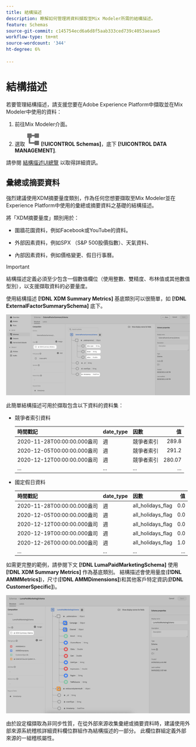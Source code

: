 ```yaml
---
title: 結構描述
description: 瞭解如何管理將資料擷取至Mix Modeler所需的結構描述。
feature: Schemas
source-git-commit: c145754ecd6a6d8f5aab333ced739c4053aeaae5
workflow-type: tm+mt
source-wordcount: '344'
ht-degree: 6%

---
```



# 結構描述

若要管理結構描述，請支援您要在Adobe Experience Platform中擷取並在Mix Modeler中使用的資料：

1. 前往Mix Modeler介面。

1. 選取 ![方案](../assets/icons/Schemas.svg) **[!UICONTROL Schemas]**，底下 **[!UICONTROL DATA MANAGEMENT]**.

請參閱 [結構描述UI總覽](https://experienceleague.adobe.com/docs/experience-platform/xdm/ui/overview.html?lang=en) 以取得詳細資訊。

## 彙總或摘要資料

強烈建議使用XDM摘要量度類別，作為任何您想要擷取至Mix Modeler並在Experience Platform中使用的彙總或摘要資料之基礎的結構描述。

將「XDM摘要量度」類別用於：

- 圍牆花園資料，例如Facebook或YouTube的資料。

- 外部因素資料，例如SPX （S&amp;P 500股價指數）、天氣資料、

- 內部因素資料，例如價格變更、假日行事曆。

>[!IMPORTANT]
>
>結構描述定義必須至少包含一個數值欄位（使用整數、雙精度、布林值或其他數值型別），以支援擷取資料的必要量度。

使用結構描述 **[!DNL XDM Summary Metrics]** 基底類別可以很簡單，如 **[!DNL ExternalFactorSummarySchema]** 底下。

![外部因素結構描述](../assets/external-factors-schema.png)

此簡單結構描述可用於擷取包含以下資料的資料集：

- 競爭者索引資料

  | 時間戳記 | date_type | 因數 | 值 |
  |---|---|---|--:|
  | 2020-11-28T00:00:00.000盎司 | 週 | 競爭者索引 | 289.8 |
  | 2020-12-05T00:00:00.000盎司 | 週 | 競爭者索引 | 291.2 |
  | 2020-12-12T00:00:00.000盎司 | 週 | 競爭者索引 | 280.07 |
  | ... | ... | ... | ... |

- 國定假日資料

  | 時間戳記 | date_type | 因數 | 值 |
  |---|---|---|--:|
  | 2020-11-28T00:00:00.000盎司 | 週 | all_holidays_flag | 0.0 |
  | 2020-12-05T00:00:00.000盎司 | 週 | all_holidays_flag | 0.0 |
  | 2020-12-12T00:00:00.000盎司 | 週 | all_holidays_flag | 0.0 |
  | 2020-12-19T00:00:00.000盎司 | 週 | all_holidays_flag | 0.0 |
  | 2020-12-26T00:00:00.000盎司 | 週 | all_holidays_flag | 1.0 |
  | ... | ... | ... | ... |


如需更完整的範例，請參閱下文 **[!DNL LumaPaidMarketingSchema]** 使用 **[!DNL XDM Summary Metrics]** 作為基底類別。 結構描述會使用量度(**[!DNL AMMMetrics]**)，尺寸(**[!DNL AMMDimensions]**)和其他客戶特定資訊(**[!DNL CustomerSpecific]**)。

![摘要結構](../assets/summary-schema.png)

由於設定檔擷取為非同步性質，在從外部來源收集彙總或摘要資料時，建議使用外部來源系統稽核詳細資料欄位群組作為結構描述的一部分。 此欄位群組定義外部來源的一組稽核屬性。
